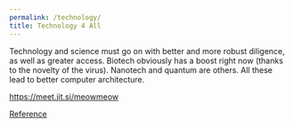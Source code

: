 ```yaml
---
permalink: /technology/
title: Technology 4 All
---
```


Technology and science must go on with better and more robust diligence, as well as greater access. Biotech obviously has a boost right now (thanks to the novelty of the virus). Nanotech and quantum are others. All these lead to better computer architecture. 

https://meet.jit.si/meowmeow

[Reference]

[reference]: https://www.linkedin.com/pulse/lockdowns-cognitive-economy-choudhary-mba-engineer-psychologist/?fbclid=IwAR3eI9SViIMXZeGyT03qkfgROg3Hn7Fcsx4-y0-YKihAF97_YStDrnMks44
